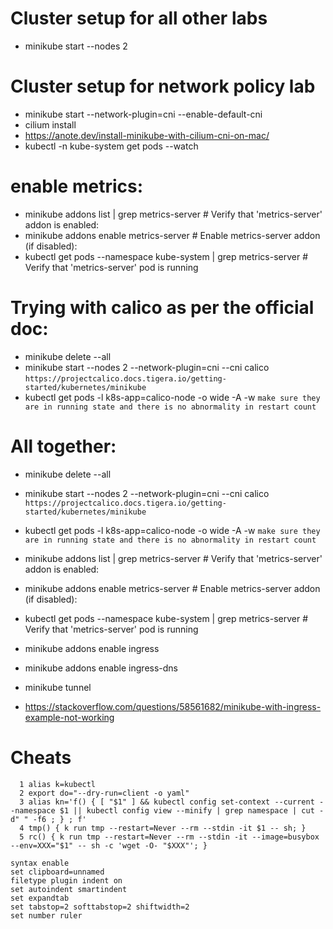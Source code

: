 # Cluster setup for all other labs
- minikube start --nodes 2


# Cluster setup for network policy lab
- minikube start --network-plugin=cni --enable-default-cni
- cilium install
- https://anote.dev/install-minikube-with-cilium-cni-on-mac/
- kubectl -n kube-system get pods --watch

# enable metrics:
- minikube addons list | grep metrics-server # Verify that 'metrics-server' addon is enabled:
- minikube addons enable metrics-server  # Enable metrics-server addon (if disabled):
- kubectl get pods --namespace kube-system | grep metrics-server # Verify that 'metrics-server' pod is running

# Trying with calico as per the official doc:
- minikube delete --all 
- minikube start --nodes 2 --network-plugin=cni --cni calico `https://projectcalico.docs.tigera.io/getting-started/kubernetes/minikube`
- kubectl get pods -l k8s-app=calico-node -o wide -A -w `make sure they are in running state and there is no abnormality in restart count`



# All together:
- minikube delete --all 
- minikube start --nodes 2 --network-plugin=cni --cni calico `https://projectcalico.docs.tigera.io/getting-started/kubernetes/minikube`
- kubectl get pods -l k8s-app=calico-node -o wide -A -w `make sure they are in running state and there is no abnormality in restart count`

- minikube addons list | grep metrics-server # Verify that 'metrics-server' addon is enabled:
- minikube addons enable metrics-server  # Enable metrics-server addon (if disabled):
- kubectl get pods --namespace kube-system | grep metrics-server # Verify that 'metrics-server' pod is running

- minikube addons enable ingress
- minikube addons enable ingress-dns
- minikube tunnel
- https://stackoverflow.com/questions/58561682/minikube-with-ingress-example-not-working

# Cheats
```
  1 alias k=kubectl
  2 export do="--dry-run=client -o yaml"
  3 alias kn='f() { [ "$1" ] && kubectl config set-context --current --namespace $1 || kubectl config view --minify | grep namespace | cut -d" " -f6 ; } ; f'
  4 tmp() { k run tmp --restart=Never --rm --stdin -it $1 -- sh; }
  5 rc() { k run tmp --restart=Never --rm --stdin -it --image=busybox --env=XXX="$1" -- sh -c 'wget -O- "$XXX"'; }
```

```
syntax enable
set clipboard=unnamed
filetype plugin indent on
set autoindent smartindent
set expandtab
set tabstop=2 softtabstop=2 shiftwidth=2
set number ruler
```